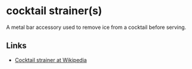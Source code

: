 # cocktail strainer(s)

A metal bar accessory used to remove ice from a cocktail before serving.

## Links

- [Cocktail strainer at Wikipedia](https://en.wikipedia.org/wiki/Cocktail_strainer)